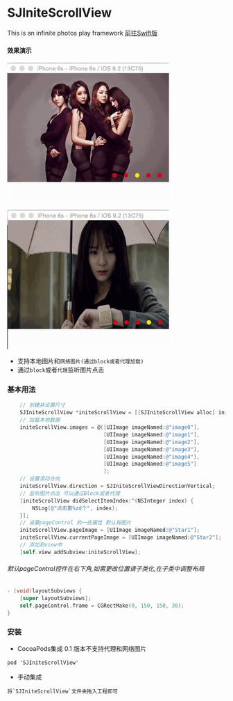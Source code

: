 # SJIniteScrollView

This is an infinite photos play framework [前往Swift版](https://github.com/king129/SJIniteScrollViewSwift.git)

#### 效果演示

![](SJIniteScrollView.gif)

![](SJIniteScrollView2.gif)

- 支持本地图片和`网络图片(通过block或者代理加载)`
- 通过`block`或者`代理`监听图片点击

### 基本用法

``` objective-c
    // 创建并设置尺寸
    SJIniteScrollView *initeScrollView = [[SJIniteScrollView alloc] initWithFrame:CGRectMake(0, 0, 375, 200)];
    // 加载本地数据
    initeScrollView.images = @[[UIImage imageNamed:@"image0"],
                               [UIImage imageNamed:@"image1"],
                               [UIImage imageNamed:@"image2"],
                               [UIImage imageNamed:@"image3"],
                               [UIImage imageNamed:@"image4"],
                               [UIImage imageNamed:@"image5"]
                               ];
    // 设置滚动方向
    initeScrollView.direction = SJIniteScrollViewDirectionVertical;
    // 监听图片点击 可以通过Block或者代理
    [initeScrollView didSelectItemIndex:^(NSInteger index) {
        NSLog(@"点击第%zd个", index);
    }];
    // 设置pageControl 的一些属性 默认有图片
    initeScrollView.pageImage = [UIImage imageNamed:@"Star1"];
    initeScrollView.currentPageImage = [UIImage imageNamed:@"Star2"];
    // 添加到view中
    [self.view addSubview:initeScrollView];
```

###### 默认pageControl控件在右下角,如需更改位置请子类化,在子类中调整布局

``` objective-c
- (void)layoutSubviews {
    [super layoutSubviews];
    self.pageControl.frame = CGRectMake(0, 150, 150, 30);
}
```

### 安装

- CocoaPods集成 0.1 版本不支持代理和网络图片

``` objective-c
pod 'SJIniteScrollView'
```

- 手动集成

``` 
将`SJIniteScrollView`文件夹拖入工程即可
```

